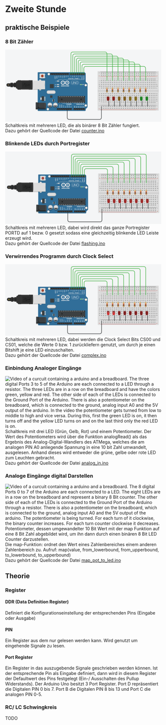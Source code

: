 # Zweite Stunde

## praktische Beispiele

### 8 Bit Zähler

![Video of a curcuit containing a arduino and a breadboard. The 8 digital Ports 0 to 7 of the Arduino are each connected to a LED through a resistor. The eight LEDs are in a row on the breadboard. The other side of each of the LEDs is connected to the Ground Port of the Arduino. The eight LEDs display a eight Bit counter, counting from 00000000 to 11111111.](media/counting_LED.gif)  
Schaltkreis mit mehreren LED, die als binärer 8 Bit Zähler fungiert.  
Dazu gehört der Quellcode der Datei [counter.ino](src/counter/counter.ino)

### Blinkende LEDs durch Portregister

![Video of a curcuit containing a arduino and a breadboard. The 8 digital Ports 0 to 7 of the Arduino are each connected to a LED through a resistor. The eight LEDs are in a row on the breadboard. The other side of each of the LEDs is connected to the Ground Port of the Arduino. The LEDs turn alternate between on and off fastly and simultaneously.](media/flashing_LED.gif)  
Schaltkreis mit mehreren LED, dabei wird direkt das ganze Portregister PORTD auf 1 bezw. 0 gesetzt sodass eine gleichzeitig blinkende LED Leiste erzeugt wird.  
Dazu gehört der Quellcode der Datei [flashing.ino](src/flashing/flashing.ino)

### Verwirrendes Programm durch Clock Select

![Image of a curcuit containing a arduino and a breadboard. The 8 digital Ports 0 to 7 of the Arduino are each connected to a LED through a resistor. The eight LEDs are in a row on the breadboard. The other side of each of the LEDs is connected to the Ground Port of the Arduino. The two LEDs on the left are on, the rest is off.](media/complex_LED.png)  
Schaltkreis mit mehreren LED, dabei werden die Clock Select Bits CS00 und CS01, welche die Werte 0 bzw. 1 zurückliefern genutzt, um durch je einen Bitshift je eine LED einzuschalten.  
Dazu gehört der Quellcode der Datei [complex.ino](src/complex/complex.ino)  

### Einbindung Analoger Eingänge

![Video of a curcuit containing a arduino and a breadboard. The three digital Ports 3 to 5 of the Arduino are each connected to a LED through a resistor. The three LEDs are in a row on the breadboard and have the colors green, yellow and red. The other side of each of the LEDs is connected to the Ground Port of the Arduino. There is also a potentiometer on the breadboard, which is connected to the ground, analog input A0 and the 5V output of the arduino. In the video the potentiometer gets turned from low to middle to high and vice versa. During this, first the green LED is on, it then turns off and the yellow LED turns on and on the last third only the red LED is on.](media/analog_in_LED.gif)  
Schaltkreis mit drei LED (Grün, Gelb, Rot) und einem Potentiometer. Der Wert des Potentiometers wird über die Funktion analogRead() als das Ergebnis des Analog-Digital-Wandlers des ATMega, welches die am analogen PIN A0 anliegende Spannung in eine 10 bit Zahl umwandelt, ausgelesen. Anhand dieses wird entweder die grüne, gelbe oder rote LED zum Leuchten gebracht.  
Dazu gehört der Quellcode der Datei [analog_in.ino](src/analog_in/analog_in.ino)

### Analoge Eingänge digital Darstellen

![Video of a curcuit containing a arduino and a breadboard. The 8 digital Ports 0 to 7 of the Arduino are each connected to a LED. The eight LEDs are in a row on the breadboard and represent a binary 8 Bit counter. The other side of each of the LEDs is connected to the Ground Port of the Arduino through a resistor. There is also a potentiometer on the breadboard, which is connected to the ground, analog input A0 and the 5V output of the arduino. The potentiometer is being turned. For each turn of it clockwise, the binary counter increases. For each turn counter clockwise it decreases.](media/map_pot_to_LED.gif)  
Potentiometer, dessen umgewandelter 10 Bit Wert mit der map Funktion auf eine 8 Bit Zahl abgebildet wird, um ihn dann durch einen binären 8 Bit LED Counter darzustellen.  
Die map-Funktion: ordnet den Wert eines Zahlenbereiches einem anderen Zahlenbereich zu. Aufruf: map(value, from_lowerbound, from_upperbound, to_lowerbound, to_upperbound)  
Dazu gehört der Quellcode der Datei [map_pot_to_led.ino](src/map_pot_to_led/map_pot_to_led.ino)

## Theorie

### Register

#### DDR (Data Definition Register)

Definiert die Konfigurationseinstellung der entsprechenden Pins (Eingabe oder Ausgabe)

#### PIN

Ein Register aus dem nur gelesen werden kann. Wird genutzt um eingehende Signale zu lesen.

#### Port Register

Ein Register in das auszugebende Signale geschrieben werden können. Ist der entsprechende Pin als Eingabe definiert, dann wird in diesem Register der Defaultwert des Pins festgelegt (Ein-/ Ausschalten des Pullup Widerstands). Der Arduino Uno besitzt 3 Port Register. Port D repräsentiert die Digitalen PIN 0 bis 7. Port B die Digitalen PIN 8 bis 13 und Port C die analogen PIN 0-5.

### RC/ LC Schwingkreis

TODO
